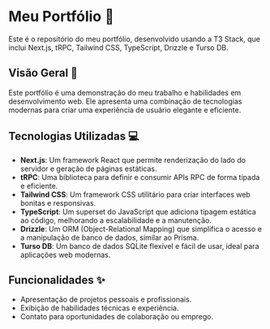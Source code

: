 # Meu Portfólio 🌟

Este é o repositório do meu portfólio, desenvolvido usando a T3 Stack, que inclui Next.js, tRPC, Tailwind CSS, TypeScript, Drizzle e Turso DB.

## Visão Geral 👀

Este portfólio é uma demonstração do meu trabalho e habilidades em desenvolvimento web. Ele apresenta uma combinação de tecnologias modernas para criar uma experiência de usuário elegante e eficiente.

## Tecnologias Utilizadas 💻

- **Next.js**: Um framework React que permite renderização do lado do servidor e geração de páginas estáticas.
- **tRPC**: Uma biblioteca para definir e consumir APIs RPC de forma tipada e eficiente.
- **Tailwind CSS**: Um framework CSS utilitário para criar interfaces web bonitas e responsivas.
- **TypeScript**: Um superset do JavaScript que adiciona tipagem estática ao código, melhorando a escalabilidade e a manutenção.
- **Drizzle**: Um ORM (Object-Relational Mapping) que simplifica o acesso e a manipulação de banco de dados, similar ao Prisma.
- **Turso DB**: Um banco de dados SQLite flexível e fácil de usar, ideal para aplicações web modernas.

## Funcionalidades ✨

- Apresentação de projetos pessoais e profissionais.
- Exibição de habilidades técnicas e experiência.
- Contato para oportunidades de colaboração ou emprego.
